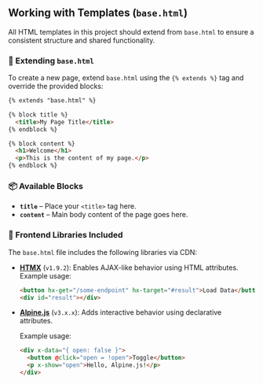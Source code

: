## Working with Templates (`base.html`)

All HTML templates in this project should extend from `base.html` to ensure a consistent structure and shared functionality.

### 🔧 Extending `base.html`

To create a new page, extend `base.html` using the `{% extends %}` tag and override the provided blocks:

```html
{% extends "base.html" %}

{% block title %}
  <title>My Page Title</title>
{% endblock %}

{% block content %}
  <h1>Welcome</h1>
  <p>This is the content of my page.</p>
{% endblock %}
```

### 📦 Available Blocks

- **`title`** – Place your `<title>` tag here.
- **`content`** – Main body content of the page goes here.

### 🚀 Frontend Libraries Included

The `base.html` file includes the following libraries via CDN:

- **[HTMX](https://htmx.org/)** (`v1.9.2`): Enables AJAX-like behavior using HTML attributes.  
  Example usage:

  ```html
  <button hx-get="/some-endpoint" hx-target="#result">Load Data</button>
  <div id="result"></div>
  ```

- **[Alpine.js](https://alpinejs.dev/)** (`v3.x.x`): Adds interactive behavior using declarative attributes.

  Example usage:

  ```html
  <div x-data="{ open: false }">
    <button @click="open = !open">Toggle</button>
    <p x-show="open">Hello, Alpine.js!</p>
  </div>
  ```
